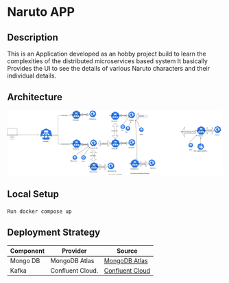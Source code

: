 # Naruto APP

## Description


This is an Application developed as an hobby project build to learn the complexities of the distributed microservices based system
It basically Provides the UI to see the details of various Naruto characters and their individual details.



## Architecture

![Architecture](naruto.drawio.svg)

## Local Setup

`Run docker compose up
`

## Deployment Strategy

| Component      |Provider                       |Source                       |
|----------------|-------------------------------|-----------------------------|
|Mongo DB        |MongoDB Atlas                  |[MongoDB Atlas](https://www.mongodb.com/atlas/database)            |
|Kafka           |Confluent Cloud.               |[Confluent Cloud](https://www.confluent.io/confluent-cloud/)            |